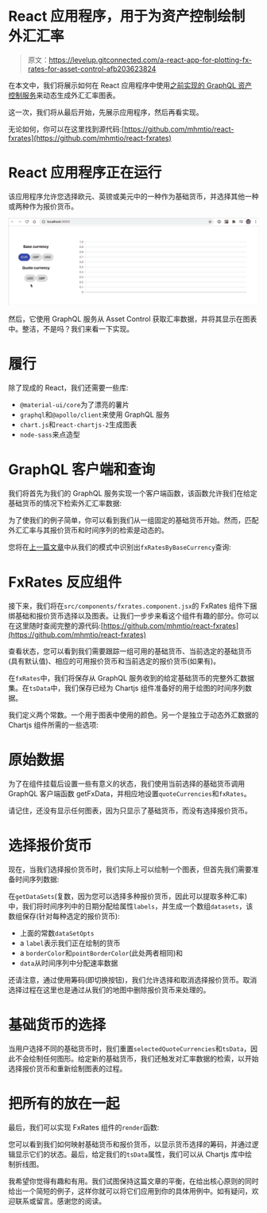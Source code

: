 # React 应用程序，用于为资产控制绘制外汇汇率

> 原文：<https://levelup.gitconnected.com/a-react-app-for-plotting-fx-rates-for-asset-control-afb203623824>

在本文中，我们将展示如何在 React 应用程序中使用[之前实现的 GraphQL 资产控制服务](https://medium.com/@mhm_79907/a-graphql-service-for-asset-control-69475f4e66a9)来动态生成外汇汇率图表。

这一次，我们将从最后开始，先展示应用程序，然后再看实现。

无论如何，你可以在这里找到源代码:[https://github.com/mhmtio/react-fxrates](https://github.com/mhmtio/react-fxrates)

# React 应用程序正在运行

该应用程序允许您选择欧元、英镑或美元中的一种作为基础货币，并选择其他一种或两种作为报价货币。

![](img/82f2a5fd4a2a870f35c2537f9dd5fe31.png)

然后，它使用 GraphQL 服务从 Asset Control 获取汇率数据，并将其显示在图表中。整洁，不是吗？我们来看一下实现。

# 履行

除了现成的 React，我们还需要一些库:

*   `@material-ui/core`为了漂亮的薯片
*   `graphql`和`@apollo/client`来使用 GraphQL 服务
*   `chart.js`和`react-chartjs-2`生成图表
*   `node-sass`来点造型

# GraphQL 客户端和查询

我们将首先为我们的 GraphQL 服务实现一个客户端函数，该函数允许我们在给定基础货币的情况下检索外汇汇率数据:

为了使我们的例子简单，你可以看到我们从一组固定的基础货币开始。然而，匹配外汇汇率与其报价货币和时间序列的检索是动态的。

您将在[上一篇文章](https://medium.com/@mhm_79907/a-graphql-service-for-asset-control-69475f4e66a9)中从我们的模式中识别出`fxRatesByBaseCurrency`查询:

# FxRates 反应组件

接下来，我们将在`src/components/fxrates.component.jsx`的 FxRates 组件下捆绑基础和报价货币选择以及图表。让我们一步步来看这个组件有趣的部分。你可以在这里随时查阅完整的源代码:[https://github.com/mhmtio/react-fxrates](https://github.com/mhmtio/react-fxrates)

查看状态，您可以看到我们需要跟踪一组可用的基础货币、当前选定的基础货币(具有默认值)、相应的可用报价货币和当前选定的报价货币(如果有)。

在`fxRates`中，我们将保存从 GraphQL 服务收到的给定基础货币的完整外汇数据集。在`tsData`中，我们保存已经为 Chartjs 组件准备好的用于绘图的时间序列数据。

我们定义两个常数。一个用于图表中使用的颜色。另一个是独立于动态外汇数据的 Chartjs 组件所需的一些选项:

# 原始数据

为了在组件挂载后设置一些有意义的状态，我们使用当前选择的基础货币调用 GraphQL 客户端函数 getFxData，并相应地设置`quoteCurrencies`和`fxRates`。

请记住，还没有显示任何图表，因为只显示了基础货币，而没有选择报价货币。

# 选择报价货币

现在，当我们选择报价货币时，我们实际上可以绘制一个图表，但首先我们需要准备时间序列数据:

在`getDataSets`(复数，因为您可以选择多种报价货币，因此可以提取多种汇率)中，我们将时间序列中的日期分配给属性`labels`，并生成一个数组`datasets`，该数组保存(针对每种选定的报价货币):

*   上面的常数`dataSetOpts`
*   a `label`表示我们正在绘制的货币
*   a `borderColor`和`pointBorderColor`(此处两者相同)和
*   `data`从时间序列中分配速率数据

还请注意，通过使用筹码(即切换按钮)，我们允许选择和取消选择报价货币。取消选择过程在这里也是通过从我们的地图中删除报价货币来处理的。

# 基础货币的选择

当用户选择不同的基础货币时，我们重置`selectedQuoteCurrencies`和`tsData`，因此不会绘制任何图形。给定新的基础货币，我们还触发对汇率数据的检索，以开始选择报价货币和重新绘制图表的过程。

# 把所有的放在一起

最后，我们可以实现 FxRates 组件的`render`函数:

您可以看到我们如何映射基础货币和报价货币，以显示货币选择的筹码，并通过逻辑显示它们的状态。最后，给定我们的`tsData`属性，我们可以从 Chartjs 库中绘制折线图。

我希望你觉得有趣和有用。我们试图保持这篇文章的平衡，在给出核心原则的同时给出一个简短的例子，这样你就可以将它们应用到你的具体用例中。如有疑问，欢迎联系或留言。感谢您的阅读。